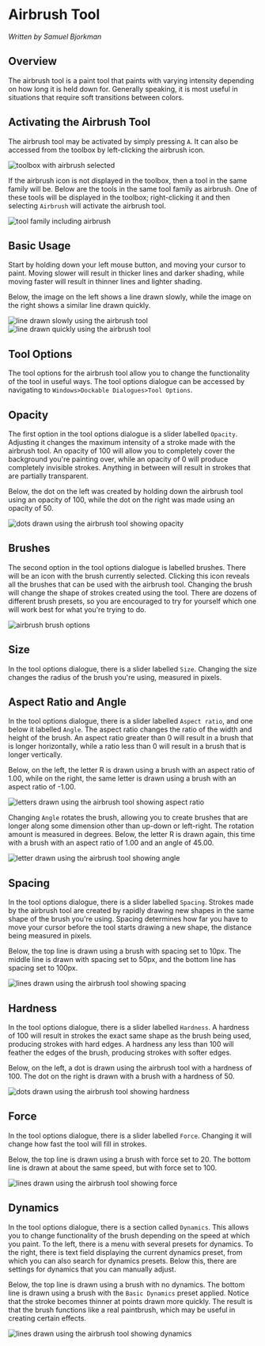 # Airbrush Tool

*Written by Samuel Bjorkman*

## Overview

The airbrush tool is a paint tool that paints with varying intensity depending on how long it is held down for. Generally speaking, it is most useful in situations that require soft transitions between colors.

## Activating the Airbrush Tool

The airbrush tool may be activated by simply pressing `A`. It can also be accessed from the toolbox by left-clicking the airbrush icon.

![toolbox with airbrush selected](../images/airbrushicon.PNG)


If the airbrush icon is not displayed in the toolbox, then a tool in the same family will be. Below are the tools in the same tool family as airbrush. One of these tools will be displayed in the toolbox; right-clicking it and then selecting `Airbrush` will activate the airbrush tool.

![tool family including airbrush](../images/airbrushtoolfamily.PNG)

## Basic Usage

Start by holding down your left mouse button, and moving your cursor to paint. Moving slower will result in thicker lines and darker shading, while moving faster will result in thinner lines and lighter shading.

Below, the image on the left shows a line drawn slowly, while the image on the right shows a similar line drawn quickly.

![line drawn slowly using the airbrush tool](../images/slowlydrawnline.PNG) ![line drawn quickly using the airbrush tool](../images/quicklydrawnline.PNG)


## Tool Options

The tool options for the airbrush tool allow you to change the functionality of the tool in useful ways. The tool options dialogue can be accessed by navigating to `Windows>Dockable Dialogues>Tool Options`. 

## Opacity

The first option in the tool options dialogue is a slider labelled `Opacity`. Adjusting it changes the maximum intensity of a stroke made with the airbrush tool. An opacity of 100 will allow you to completely cover the background you're painting over, while an opacity of 0 will produce completely invisible strokes. Anything in between will result in strokes that are partially transparent.

Below, the dot on the left was created by holding down the airbrush tool using an opacity of 100, while the dot on the right was made using an opacity of 50.

![dots drawn using the airbrush tool showing opacity](../images/airbrushopacity.PNG)

## Brushes

The second option in the tool options dialogue is labelled brushes. There will be an icon with the brush currently selected. Clicking this icon reveals all the brushes that can be used with the airbrush tool. Changing the brush will change the shape of strokes created using the tool. There are dozens of different brush presets, so you are encouraged to try for yourself which one will work best for what you're trying to do.

![airbrush brush options](../images/brushoptions.PNG)


## Size 

In the tool options dialogue, there is a slider labelled `Size`. Changing the size changes the radius of the brush you're using, measured in pixels.


## Aspect Ratio and Angle

In the tool options dialogue, there is a slider labelled `Aspect ratio`, and one below it labelled `Angle`. The aspect ratio changes the ratio of the width and height of the brush. An aspect ratio greater than 0 will result in a brush that is longer horizontally, while a ratio less than 0 will result in a brush that is longer vertically.

Below, on the left, the letter R is drawn using a brush with an aspect ratio of 1.00, while on the right, the same letter is drawn using a brush with an aspect ratio of -1.00.

![letters drawn using the airbrush tool showing aspect ratio](../images/airbrushaspectratio.PNG)


Changing `Angle` rotates the brush, allowing you to create brushes that are longer along some dimension other than up-down or left-right. The rotation amount is measured in degrees. Below, the letter R is drawn again, this time with a brush with an aspect ratio of 1.00 and an angle of 45.00.


![letter drawn using the airbrush tool showing angle](../images/airbrushangle.PNG)


## Spacing

In the tool options dialogue, there is a slider labelled `Spacing`. Strokes made by the airbrush tool are created by rapidly drawing new shapes in the same shape of the brush you're using. Spacing determines how far you have to move your cursor before the tool starts drawing a new shape, the distance being measured in pixels.

Below, the top line is drawn using a brush with spacing set to 10px. The middle line is drawn with spacing set to 50px, and the bottom line has spacing set to 100px.


![lines drawn using the airbrush tool showing spacing](../images/airbrushspacing.PNG)


## Hardness

In the tool options dialogue, there is a slider labelled `Hardness`. A hardness of 100 will result in strokes the exact same shape as the brush being used, producing strokes with hard edges. A hardness any less than 100 will feather the edges of the brush, producing strokes with softer edges.

Below, on the left, a dot is drawn using the airbrush tool with a hardness of 100. The dot on the right is drawn with a brush with a hardness of 50.

![dots drawn using the airbrush tool showing hardness](../images/airbrushhardness.PNG)


## Force

In the tool options dialogue, there is a slider labelled `Force`. Changing it will change how fast the tool will fill in strokes.

Below, the top line is drawn using a brush with force set to 20. The bottom line is drawn at about the same speed, but with force set to 100.

![lines drawn using the airbrush tool showing force](../images/airbrushforce.PNG)


## Dynamics

In the tool options dialogue, there is a section called `Dynamics`. This allows you to change functionality of the brush depending on the speed at which you paint. To the left, there is a menu with several presets for dynamics. To the right, there is text field displaying the current dynamics preset, from which you can also search for dynamics presets. Below this, there are settings for dynamics that you can manually adjust.

Below, the top line is drawn using a brush with no dynamics. The bottom line is drawn using a brush with the `Basic Dynamics` preset applied. Notice that the stroke becomes thinner at points drawn more quickly. The result is that the brush functions like a real paintbrush, which may be useful in creating certain effects.

![lines drawn using the airbrush tool showing dynamics](../images/airbrushdynamics.PNG)
